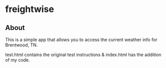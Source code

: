 # freightwise

## About
This is a simple app that allows you to access the current weather info for Brentwood, TN.

test.html contains the original test instructions & index.html has the addition of my code.
